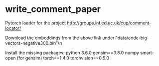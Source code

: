 # write_comment_paper

Pytorch loader for the project http://groups.inf.ed.ac.uk/cup/comment-locator/ 

Download the embeddings from the above link under "data/code-big-vectors-negative300.bin"\n

Install the missing packages:
python 3.6.0 
gensim==3.8.0
numpy
smart-open (for gensim)
torch==1.4.0
torchvision==0.5.0




